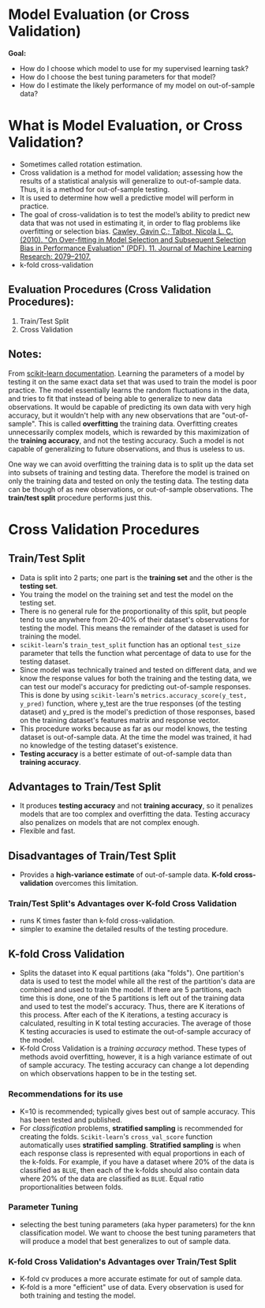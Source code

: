 # Model Evaluation (or Cross Validation)
__Goal:__ 
- How do I choose which model to use for my supervised learning task?
- How do I choose the best tuning parameters for that model?
- How do I estimate the likely performance of my model on out-of-sample data?


# What is Model Evaluation, or Cross Validation?
- Sometimes called rotation estimation. 
- Cross validation is a method for model validation; assessing how the results of a statistical analysis will generalize to out-of-sample data. Thus, it is a method for out-of-sample testing. 
- It is used to determine how well a predictive model will perform in practice. 
- The goal of cross-validation is to test the model’s ability to predict new data that was not used in estimating it, in order to flag problems like overfitting or selection bias. [Cawley, Gavin C.; Talbot, Nicola L. C. (2010). "On Over-fitting in Model Selection and Subsequent Selection Bias in Performance Evaluation" (PDF). 11. Journal of Machine Learning Research: 2079–2107.](http://www.jmlr.org/papers/volume11/cawley10a/cawley10a.pdf)
- k-fold cross-validation




## Evaluation Procedures (Cross Validation Procedures):
1. Train/Test Split
2. Cross Validation 


## Notes:
From [scikit-learn documentation](https://scikit-learn.org/stable/modules/cross_validation.html). Learning the parameters of a model by testing it on the same exact data set that was used to train the model is poor practice. The model essentially learns the random fluctuations in the data, and tries to fit that instead of being able to generalize to new data observations. It would be capable of predicting its own data with very high accuracy, but it wouldn't help with any new observations that are "out-of-sample". This is called **overfitting** the training data. Overfitting creates unnecessarily complex models, which is rewarded by this maximization of the **training accuracy**, and not the testing accuracy. Such a model is not capable of generalizing to future observations, and thus is useless to us. 

One way we can avoid overfitting the training data is to split up the data set into subsets of training and testing data. Therefore the model is trained on only the training data and tested on only the testing data. The testing data can be though of as new observations, or out-of-sample observations. The **train/test split** procedure performs just this. 





# Cross Validation Procedures

## Train/Test Split
- Data is split into 2 parts; one part is the **training set** and the other is the **testing set**. 
- You traing the model on the training set and test the model on the testing set. 
- There is no general rule for the proportionality of this split, but people tend to use anywhere from 20-40% of their dataset's observations for testing the model. This means the remainder of the dataset is used for training the model. 
- `scikit-learn`'s `train_test_split` function has an optional `test_size` parameter that tells the function what percentage of data to use for the testing dataset. 
- Since model was technically trained and tested on different data, and we know the response values for both the training and the testing data, we can test our model's accuracy for predicting out-of-sample responses. This is done by using `scikit-learn`'s `metrics.accuracy_score(y_test, y_pred)` function, where y_test are the true responses (of the testing dataset) and y_pred is the model's prediction of those responses, based on the training dataset's features matrix and response vector. 
- This procedure works because as far as our model knows, the testing dataset is out-of-sample data. At the time the model was trained, it had no knowledge of the testing dataset's existence. 
- **Testing accuracy** is a better estimate of out-of-sample data than **training accuracy**. 

## Advantages to Train/Test Split
- It produces **testing accuracy** and not **training accuracy**, so it penalizes models that are too complex and overfitting the data. Testing accuracy also penalizes on models that are not complex enough. 
- Flexible and fast.


## Disadvantages of Train/Test Split
- Provides a **high-variance estimate** of out-of-sample data. **K-fold cross-validation** overcomes this limitation. 


### Train/Test Split's Advantages over K-fold Cross Validation
- runs K times faster than k-fold cross-validation. 
- simpler to examine the detailed results of the testing procedure. 





## K-fold Cross Validation
- Splits the dataset into K equal partitions (aka "folds"). One partition's data is used to test the model while all the rest of the partition's data are combined and used to train the model. If there are 5 partitions, each time this is done, one of the 5 partitions is left out of the training data and used to test the model's accuracy. Thus, there are K iterations of this process. After each of the K iterations, a testing accuracy is calculated, resulting in K total testing accuracies. The average of those K testing accuracies is used to estimate the out-of-sample accuracy of the model. 
- K-fold Cross Validation is a *training accuracy* method. These types of methods avoid overfitting, however, it is a high variance estimate of out of sample accuracy. The testing accuracy can change a lot depending on which observations happen to be in the testing set. 

### Recommendations for its use
- K=10 is recommended; typically gives best out of sample accuracy. This has been tested and published. 
- For *classification* problems, **stratified sampling** is recommended for creating the folds. `Scikit-learn`'s `cross_val_score` function automatically uses **stratified sampling**. **Stratified sampling** is when each response class is represented with equal proportions in each of the k-folds. For example, if you have a dataset where 20% of the data is classified as `BLUE`, then each of the k-folds should also contain data where 20% of the data are classified as `BLUE`. Equal ratio proportionalities between folds. 

### Parameter Tuning
- selecting the best tuning parameters (aka hyper parameters) for the knn classification model. We want to choose the best tuning parameters that will produce a model that best generalizes to out of sample data. 

### K-fold Cross Validation's Advantages over Train/Test Split
- K-fold cv produces a more accurate estimate for out of sample data.
- K-fold is a more "efficient" use of data. Every observation is used for both training and testing the model.  




